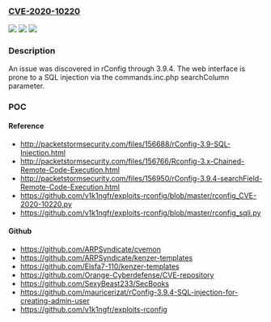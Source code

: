 ### [CVE-2020-10220](https://cve.mitre.org/cgi-bin/cvename.cgi?name=CVE-2020-10220)
![](https://img.shields.io/static/v1?label=Product&message=n%2Fa&color=blue)
![](https://img.shields.io/static/v1?label=Version&message=n%2Fa&color=blue)
![](https://img.shields.io/static/v1?label=Vulnerability&message=n%2Fa&color=brighgreen)

### Description

An issue was discovered in rConfig through 3.9.4. The web interface is prone to a SQL injection via the commands.inc.php searchColumn parameter.

### POC

#### Reference
- http://packetstormsecurity.com/files/156688/rConfig-3.9-SQL-Injection.html
- http://packetstormsecurity.com/files/156766/Rconfig-3.x-Chained-Remote-Code-Execution.html
- http://packetstormsecurity.com/files/156950/rConfig-3.9.4-searchField-Remote-Code-Execution.html
- https://github.com/v1k1ngfr/exploits-rconfig/blob/master/rconfig_CVE-2020-10220.py
- https://github.com/v1k1ngfr/exploits-rconfig/blob/master/rconfig_sqli.py

#### Github
- https://github.com/ARPSyndicate/cvemon
- https://github.com/ARPSyndicate/kenzer-templates
- https://github.com/Elsfa7-110/kenzer-templates
- https://github.com/Orange-Cyberdefense/CVE-repository
- https://github.com/SexyBeast233/SecBooks
- https://github.com/mauricerizat/rConfig-3.9.4-SQL-injection-for-creating-admin-user
- https://github.com/v1k1ngfr/exploits-rconfig

